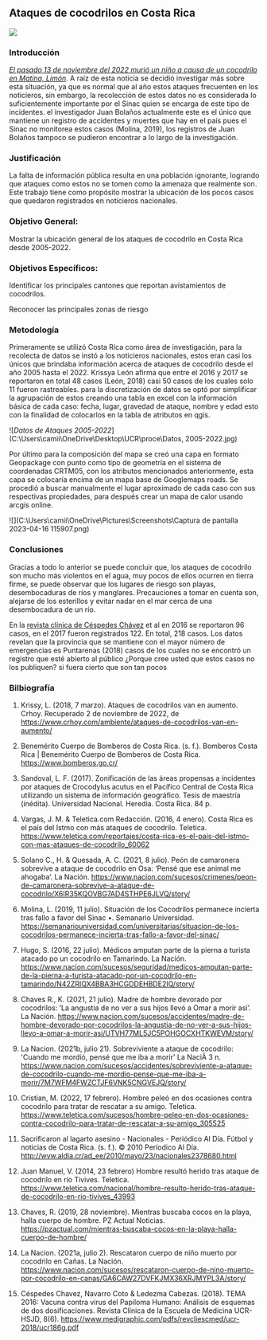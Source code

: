 ## **Ataques de cocodrilos en Costa Rica**

![](https://media.istockphoto.com/id/1253734587/es/foto/cocodrile-con-la-boca-abierta-de-fondo-textura-y-colores.jpg?s=612x612&w=0&k=20&c=BvRcU_ixb2USsaUt-bQc36fDRjVexZUM9nAfYh_lJJE=)

### **Introducción**

[*El pasado 13 de noviembre del 2022 murió un niño a causa de un cocodrilo en Matina, Limón*](https://www.eltiempo.com/mundo/latinoamerica/nino-de-8-anos-murio-tras-ser-devorado-por-un-cocodrilo-en-costa-rica-717276). A raíz de esta noticia se decidió investigar más sobre esta situación, ya que es normal que al año estos ataques frecuenten en los noticieros, sin embargo, la recolección de estos datos no es considerada lo suficientemente importante por el Sinac quien se encarga de este tipo de incidentes. el investigador Juan Bolaños actualmente este es el único que mantiene un registro de accidentes y muertes que hay en el país pues el Sinac no monitorea estos casos (Molina, 2019), los registros de Juan Bolaños tampoco se pudieron encontrar a lo largo de la investigación. 

### **Justificación**

La falta de información pública resulta en una población ignorante, logrando que ataques como estos no se tomen como la amenaza que realmente son. Este trabajo tiene como propósito mostrar la ubicación de los pocos casos que quedaron registrados en noticieros nacionales. 

### **Objetivo General:**

Mostrar la ubicación general de los ataques de cocodrilo en Costa Rica desde 2005-2022.

### **Objetivos Específicos:**

Identificar los principales cantones que reportan avistamientos de cocodrilos.

Reconocer las principales zonas de riesgo

### **Metodología**

Primeramente se utilizó Costa Rica como área de investigación, para la recolecta de datos se instó a los noticieros nacionales, estos eran casi los únicos que brindaba información acerca de ataques de cocodrilo desde el año 2005 hasta el 2022. Krissya León afirma que entre el 2016 y 2017 se reportaron en total 48 casos (León, 2018) casi 50 casos de los cuales solo 11 fueron rastreables. 
para la discretización de datos se optó por simplificar la agrupación de estos creando una tabla en excel con la información básica de cada caso: fecha, lugar, gravedad de ataque, nombre y edad esto con la finalidad de colocarlos en la tabla de atributos en qgis. 

![*Datos de Ataques 2005-2022*](C:\Users\camii\OneDrive\Desktop\UCR\proce\Datos, 2005-2022.jpg) 

Por último para la composición del mapa se creó una capa en formato Geopackage con punto como tipo de geometría en el sistema de coordenadas CRTM05, con los atributos mencionados anteriormente, esta capa se colocaría encima de un mapa base de Googlemaps roads. Se procedió a buscar manualmente el lugar aproximado de cada caso con sus respectivas propiedades, para después crear un mapa de calor usando arcgis online.

![](C:\Users\camii\OneDrive\Pictures\Screenshots\Captura de pantalla 2023-04-16 115907.png)
 
### **Conclusiones**

Gracias a todo lo anterior se puede concluir que, los ataques de cocodrilo son mucho más violentos en el agua, muy pocos de ellos ocurren en tierra firme, se puede observar que los lugares de riesgo son playas, desembocaduras de ríos y manglares. Precauciones a tomar en cuenta son, alejarse de los esterillos y evitar nadar en el mar cerca de una desembocadura de un río.  

En la [revista clínica de Céspedes Chávez](https://www.medigraphic.com/pdfs/revcliescmed/ucr-2018/ucr186g.pdf)  et al  en 2016 se reportaron 96 casos, en el 2017 fueron registrados 122. En total, 218 casos. Los datos revelan que la provincia que se mantiene con el mayor número de emergencias es Puntarenas (2018) casos de los cuales no se encontró un registro que esté abierto al público ¿Porque cree usted que estos casos no los publiquen? si fuera cierto que son tan pocos 

### **Bilbiografía**

1. Krissy, L. (2018, 7 marzo). Ataques de cocodrilos van en aumento. Crhoy. Recuperado 2 de noviembre de 2022, de https://www.crhoy.com/ambiente/ataques-de-cocodrilos-van-en-aumento/  

2. Benemérito Cuerpo de Bomberos de Costa Rica. (s. f.). Bomberos Costa Rica | Benemérito Cuerpo de Bomberos de Costa Rica. https://www.bomberos.go.cr/

3. Sandoval, L. F. (2017). Zonificación de las áreas propensas a incidentes por ataques de Crocodylus acutus en el Pacífico Central de Costa Rica utilizando un sistema de información geográfico. Tesis de maestría (inédita). Universidad Nacional. Heredia. Costa Rica. 84 p.

4. Vargas, J. M. & Teletica.com Redacción. (2016, 4 enero). Costa Rica es el país del Istmo con más ataques de cocodrilo. Teletica. https://www.teletica.com/reportajes/costa-rica-es-el-pais-del-istmo-con-mas-ataques-de-cocodrilo_60062

5. Solano C., H. & Quesada, A. C. (2021, 8 julio). Peón de camaronera sobrevive a ataque de cocodrilo en Osa: ‘Pensé que ese animal me ahogaba’. La Nación. https://www.nacion.com/sucesos/crimenes/peon-de-camaronera-sobrevive-a-ataque-de-cocodrilo/X6IR35KQOVBG7AD4STHPE6JLVQ/story/

6. Molina, L. (2019, 11 julio). Situación de los Cocodrilos permanece incierta tras fallo a favor del Sinac •. Semanario Universidad. https://semanariouniversidad.com/universitarias/situacion-de-los-cocodrilos-permanece-incierta-tras-fallo-a-favor-del-sinac/

7. Hugo, S. (2016, 22 julio). Médicos amputan parte de la pierna a turista atacado po un cocodrilo en Tamarindo. La Nación. https://www.nacion.com/sucesos/seguridad/medicos-amputan-parte-de-la-pierna-a-turista-atacado-por-un-cocodrilo-en-tamarindo/N42ZRIQX4BBA3HCGDDEHBDE2IQ/story/

8. Chaves R., K. (2021, 21 julio). Madre de hombre devorado por cocodrilos: ‘La angustia de no ver a sus hijos llevó a Omar a morir así’. La Nación. https://www.nacion.com/sucesos/accidentes/madre-de-hombre-devorado-por-cocodrilos-la-angustia-de-no-ver-a-sus-hijos-llevo-a-omar-a-morir-asi/UTVH77ML5JC5POHGOCXHTKWEVM/story/

9. La Nacion. (2021b, julio 21). Sobreviviente a ataque de cocodrilo: 'Cuando me mordió, pensé que me iba a morir' La NaciÃ 3 n. https://www.nacion.com/sucesos/accidentes/sobreviviente-a-ataque-de-cocodrilo-cuando-me-mordio-pense-que-me-iba-a-morir/7M7WFM4FWZCTJF6VNK5CNGVEJQ/story/

10. Cristian, M. (2022, 17 febrero). Hombre peleó en dos ocasiones contra cocodrilo para tratar de rescatar a su amigo.  Teletica. https://www.teletica.com/sucesos/hombre-peleo-en-dos-ocasiones-contra-cocodrilo-para-tratar-de-rescatar-a-su-amigo_305525

11. Sacrificaron al lagarto asesino - Nacionales - Periódico Al Día. Fútbol y noticias de Costa Rica. (s. f.). © 2010 Períodico Al Día. http://wvw.aldia.cr/ad_ee/2010/mayo/23/nacionales2378680.html

12. Juan Manuel, V. (2014, 23 febrero) Hombre resultó herido tras ataque de cocodrilo en río Tivives. Teletica. https://www.teletica.com/nacional/hombre-resulto-herido-tras-ataque-de-cocodrilo-en-rio-tivives_43993

13. Chaves, R. (2019, 28 noviembre). Mientras buscaba cocos en la playa, halla cuerpo de hombre. PZ Actual Noticias. https://pzactual.com/mientras-buscaba-cocos-en-la-playa-halla-cuerpo-de-hombre/

14. La Nacion. (2021a, julio 2). Rescataron cuerpo de niño muerto por cocodrilo en Cañas. La Nación. https://www.nacion.com/sucesos/rescataron-cuerpo-de-nino-muerto-por-cocodrilo-en-canas/GA6CAW27DVFKJMX36XRJMYPL3A/story/

15. Céspedes Chavez, Navarro Coto & Ledezma Cabezas. (2018). TEMA 2016: Vacuna contra virus del Papiloma Humano: Análisis de esquemas de dos dosificaciones. Revista Clínica de la Escuela de Medicina UCR-HSJD, 8(6). https://www.medigraphic.com/pdfs/revcliescmed/ucr-2018/ucr186g.pdf



